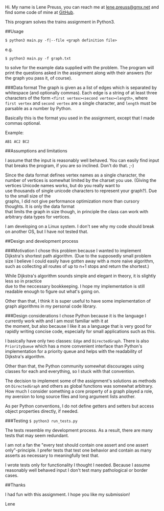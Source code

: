 Hi. My name is Lene Preuss, you can reach me at lene.preuss@gmx.net and find some code of mine at 
[GitHub](https://github.com/lene).

This program solves the trains assignment in Python3.


##Usage

`$ python3 main.py -f|--file <graph definition file>`

e.g.

`$ python3 main.py -f graph.txt`

to solve for the example data supplied with the problem. The program will print the questions asked
in the assignment along with their answers (for the graph you pass it, of course).
 
###Data format
The graph is given as a list of edges which is separated by whitespace (and optionally commas).
Each edge is a string of at least three characters of the form `<first vertex><second vertex><length>`,
where `first vertex` and `second vertex` are a single character, and `length` must be parsable as a
number by Python. 

Basically this is the format you used in the assignment, except that I made commas optional.

Example:

`AB1 AC2 BC2`


##Assumptions and limitations

I assume that the input is reasonably well behaved. You can easily find input that breaks the program, 
if you are so inclined. Don't do that. ;-)

Since the data format defines vertex names as a single character, the number of vertices is somewhat
limited by the charset you use. (Giving the vertices Unicode names works, but do you really want to   
use thousands of single unicode characters to represent your graph?). Due to the small size of the  
graphs, I did not give performance optimization more than cursory thoughts. It is only the data format  
that limits the graph in size though, in principle the class can work with arbitrary data types 
for vertices.

I am developing on a Linux system. I don't see why my code should break on another OS, but I have not 
tested that.


##Design and development process

###Motivation
I chose this problem because I wanted to implement Dijkstra's shortest path algorithm. (Due to the 
supposedly small problem size I believe I could easily have gotten away with a more naive algorithm,
such as collecting all routes of up to n+1 stops and return the shortest.)

While Dijkstra's algorithm sounds simple and elegant in theory, it is slightly less so in practice  
due to the neccessary bookkeeping. I hope my implementation is still readable enough to figure out 
what's going on.

Other than that, I think it is super useful to have some implementation of graph algorithms in my 
personal code library.

###Design considerations
I chose Python because it is the language I currently work with and I am most familiar with it at  
the moment, but also because I like it as a language that is very good for rapidly writing concise 
code, especially for small applications such as this.

I basically have only two classes: `Edge` and `DirectedGraph`. There is also `PriorityQueue` which
has a more convenient interface than Python's implementation for a priority queue and helps with the
readability of Dijkstra's algorithm. 

Other than that, the Python community somewhat discourages using classes for each and everything, so
I stuck with that convention.

The decision to implement some of the assignment's solutions as methods on `DirectedGraph` and others 
as global functions was somewhat arbitrary. How much I consider something a core property of a graph 
played a role, my aversion to long source files and long argument lists another.

As per Python conventions, I do not define getters and setters but access object properties directly,
if needed.

###Testing
`$ python3 run_tests.py`

The tests resemble my development process. As a result, there are many tests that may seem redundant.
 
I am not a fan the "every test should contain one assert and one assert only"-principle. I prefer
tests that test one behavior and contain as many asserts as necessary to meaningfully test that.

I wrote tests only for functionality I thought I needed. Because I assume reasonably well behaved
input I don't test many pathological or border cases.


##Thanks

I had fun with this assignment. I hope you like my submission!

Lene
